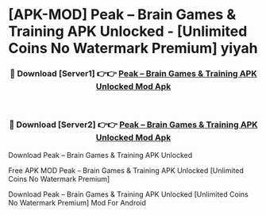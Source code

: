# [APK-MOD] Peak – Brain Games & Training APK Unlocked - [Unlimited Coins No Watermark Premium] yiyah



<div align="center">
<h3>🔴 Download [Server1] 👉👉 <a href="https://momento.my/?title=Peak_–_Brain_Games_&_Training_APK_Unlocked">Peak – Brain Games & Training APK Unlocked Mod Apk</a></h3><br>

<h3>🔴 Download [Server2] 👉👉 <a href="https://momento.my/?title=Peak_–_Brain_Games_&_Training_APK_Unlocked">Peak – Brain Games & Training APK Unlocked Mod Apk</a></h3>
</div>



Download Peak – Brain Games & Training APK Unlocked 

Free APK MOD Peak – Brain Games & Training APK Unlocked [Unlimited Coins No Watermark Premium]

Download Peak – Brain Games & Training APK Unlocked [Unlimited Coins No Watermark Premium] Mod For Android
